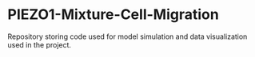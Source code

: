 # PIEZO1-Mixture-Cell-Migration
Repository storing code used for model simulation and data visualization used in the project.
